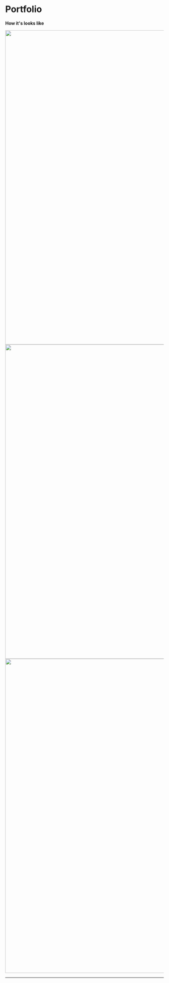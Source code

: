 # Portfolio

<div>
    <p><b>How it's looks like</b></p>
    
<img align="middle" width="1000px" src="https://user-images.githubusercontent.com/66327542/94740945-3d656e00-0395-11eb-91e3-528f7c73c368.png"/>
</br>
<img align="middle" width="1000px" src="https://user-images.githubusercontent.com/66327542/94741054-62f27780-0395-11eb-93ec-725f533b17d7.png"/>
</br>
<img align="middle" width="1000px" src="https://user-images.githubusercontent.com/66327542/94741134-7d2c5580-0395-11eb-9470-31c34740c90b.png"/>
   <hr>
</br>
</div>
  
